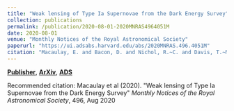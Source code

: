 ```yaml
---
title: "Weak lensing of Type Ia Supernovae from the Dark Energy Survey"
collection: publications
permalink: /publication/2020-08-01-2020MNRAS4964051M
date: 2020-08-01
venue: "Monthly Notices of the Royal Astronomical Society"
paperurl: "https://ui.adsabs.harvard.edu/abs/2020MNRAS.496.4051M"
citation: "Macaulay, E. and Bacon, D. and Nichol, R.~C. and Davis, T.~M. and Elvin-Poole, J. and Brout, D. and Carollo, D. and Glazebrook, K. and Hinton, S.~R. and Lewis, G.~F. and Lidman, C. and Moller, A. and Sako, M. and Scolnic, D. and Smith, M. and Sommer, N.~E. and Tucker, B.~E. and Abbott, T.~M.~C. and Aguena, M. and Annis, J. and Avila, S. and Bertin, E. and Bhargava, S. and Brooks, D. and Burke, D.~L. and Carnero Rosell, A. and Carrasco Kind, M. and Carretero, J. and Castander, F.~J. and Costanzi, M. and da Costa, L.~N. and Desai, S. and Diehl, H.~T. and Doel, P. and Flaugher, B. and Foley, R.~J. and Garc'ia-Bellido, J. and Gaztanaga, E. and Gerdes, D.~W. and Gruen, D. and Gruendl, R.~A. and Gschwend, J. and Gutierrez, G. and Hollowood, D.~L. and Honscheid, K. and Huterer, D. and James, D.~J. and Kuehn, K. and Kuropatkin, N. and Lahav, O. and Lima, M. and Maia, M.~A.~G. and Marshall, J.~L. and Melchior, P. and Menanteau, F. and Miquel, R. and Palmese, A. and Plazas, A.~A. and Romer, A.~K. and Roodman, A. and Sanchez, E. and Scarpine, V. and Schubnell, M. and Serrano, S. and Sevilla-Noarbe, I. and Soares-Santos, M. and Suchyta, E. and Swanson, M.~E.~C. and Tarle, G. and Varga, T.~N. and Walker, A.~R. and Weller, J. and DES Collaboration. &quot;Weak lensing of Type Ia Supernovae from the Dark Energy Survey.&quot; <i>Monthly Notices of the Royal Astronomical Society</i>, 496, Aug 2020"
---
```


[**Publisher**](http://doi.org/10.1093/mnras/staa1852), [**ArXiv**](https://arxiv.org/abs/2007.07956), [**ADS**](https://ui.adsabs.harvard.edu/abs/2020MNRAS.496.4051M)

Recommended citation: Macaulay et al (2020). "Weak lensing of Type Ia Supernovae from the Dark Energy Survey" <i>Monthly Notices of the Royal Astronomical Society</i>, 496, Aug 2020
